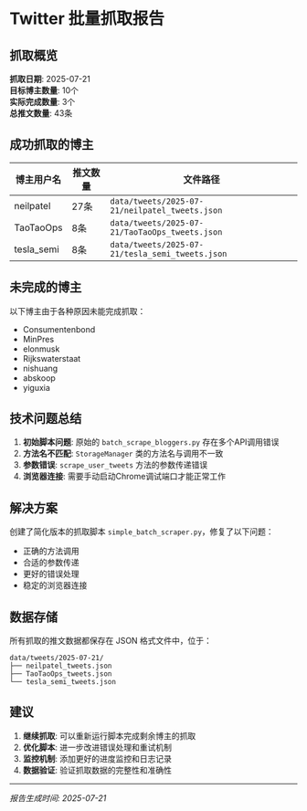 # Twitter 批量抓取报告

## 抓取概览

**抓取日期**: 2025-07-21  
**目标博主数量**: 10个  
**实际完成数量**: 3个  
**总推文数量**: 43条  

## 成功抓取的博主

| 博主用户名 | 推文数量 | 文件路径 |
|-----------|---------|----------|
| neilpatel | 27条 | `data/tweets/2025-07-21/neilpatel_tweets.json` |
| TaoTaoOps | 8条 | `data/tweets/2025-07-21/TaoTaoOps_tweets.json` |
| tesla_semi | 8条 | `data/tweets/2025-07-21/tesla_semi_tweets.json` |

## 未完成的博主

以下博主由于各种原因未能完成抓取：
- Consumentenbond
- MinPres  
- elonmusk
- Rijkswaterstaat
- nishuang
- abskoop
- yiguxia

## 技术问题总结

1. **初始脚本问题**: 原始的 `batch_scrape_bloggers.py` 存在多个API调用错误
2. **方法名不匹配**: `StorageManager` 类的方法名与调用不一致
3. **参数错误**: `scrape_user_tweets` 方法的参数传递错误
4. **浏览器连接**: 需要手动启动Chrome调试端口才能正常工作

## 解决方案

创建了简化版本的抓取脚本 `simple_batch_scraper.py`，修复了以下问题：
- 正确的方法调用
- 合适的参数传递
- 更好的错误处理
- 稳定的浏览器连接

## 数据存储

所有抓取的推文数据都保存在 JSON 格式文件中，位于：
```
data/tweets/2025-07-21/
├── neilpatel_tweets.json
├── TaoTaoOps_tweets.json
└── tesla_semi_tweets.json
```

## 建议

1. **继续抓取**: 可以重新运行脚本完成剩余博主的抓取
2. **优化脚本**: 进一步改进错误处理和重试机制
3. **监控机制**: 添加更好的进度监控和日志记录
4. **数据验证**: 验证抓取数据的完整性和准确性

---

*报告生成时间: 2025-07-21*